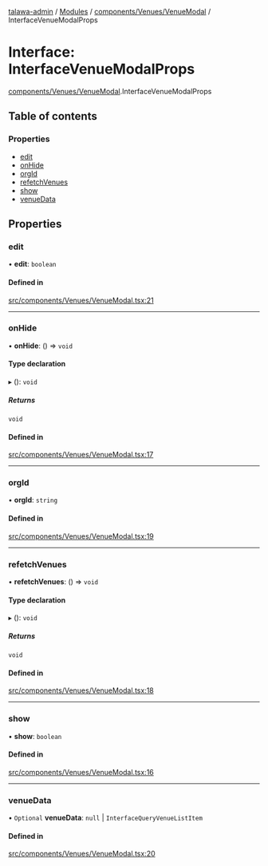 [talawa-admin](../README.md) / [Modules](../modules.md) / [components/Venues/VenueModal](../modules/components_Venues_VenueModal.md) / InterfaceVenueModalProps

# Interface: InterfaceVenueModalProps

[components/Venues/VenueModal](../modules/components_Venues_VenueModal.md).InterfaceVenueModalProps

## Table of contents

### Properties

- [edit](components_Venues_VenueModal.InterfaceVenueModalProps.md#edit)
- [onHide](components_Venues_VenueModal.InterfaceVenueModalProps.md#onhide)
- [orgId](components_Venues_VenueModal.InterfaceVenueModalProps.md#orgid)
- [refetchVenues](components_Venues_VenueModal.InterfaceVenueModalProps.md#refetchvenues)
- [show](components_Venues_VenueModal.InterfaceVenueModalProps.md#show)
- [venueData](components_Venues_VenueModal.InterfaceVenueModalProps.md#venuedata)

## Properties

### edit

• **edit**: `boolean`

#### Defined in

[src/components/Venues/VenueModal.tsx:21](https://github.com/pateldivyesh1323/talawa-admin/blob/f5c4099/src/components/Venues/VenueModal.tsx#L21)

___

### onHide

• **onHide**: () =\> `void`

#### Type declaration

▸ (): `void`

##### Returns

`void`

#### Defined in

[src/components/Venues/VenueModal.tsx:17](https://github.com/pateldivyesh1323/talawa-admin/blob/f5c4099/src/components/Venues/VenueModal.tsx#L17)

___

### orgId

• **orgId**: `string`

#### Defined in

[src/components/Venues/VenueModal.tsx:19](https://github.com/pateldivyesh1323/talawa-admin/blob/f5c4099/src/components/Venues/VenueModal.tsx#L19)

___

### refetchVenues

• **refetchVenues**: () =\> `void`

#### Type declaration

▸ (): `void`

##### Returns

`void`

#### Defined in

[src/components/Venues/VenueModal.tsx:18](https://github.com/pateldivyesh1323/talawa-admin/blob/f5c4099/src/components/Venues/VenueModal.tsx#L18)

___

### show

• **show**: `boolean`

#### Defined in

[src/components/Venues/VenueModal.tsx:16](https://github.com/pateldivyesh1323/talawa-admin/blob/f5c4099/src/components/Venues/VenueModal.tsx#L16)

___

### venueData

• `Optional` **venueData**: ``null`` \| `InterfaceQueryVenueListItem`

#### Defined in

[src/components/Venues/VenueModal.tsx:20](https://github.com/pateldivyesh1323/talawa-admin/blob/f5c4099/src/components/Venues/VenueModal.tsx#L20)
